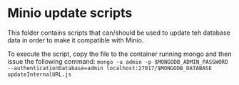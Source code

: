 # Minio update scripts

This folder contains scripts that can/should be used to update teh database data in order to make it compatible with Minio.

To execute the script, copy the file to the container running mongo and then issue the following command:
`mongo -u admin -p $MONGODB_ADMIN_PASSWORD --authenticationDatabase=admin localhost:27017/$MONGODB_DATABASE updateInternalURL.js`
